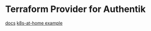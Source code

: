 # Terraform Provider for Authentik

[docs](https://github.com/goauthentik/terraform-provider-authentik)
[k8s-at-home example](https://github.com/angelnu/infrastructure/tree/8284e4801e076838a10b392bd3659f090dce445e/terraform/authentik)
